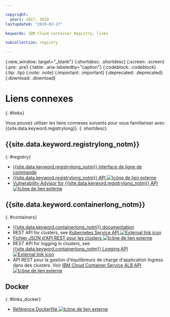 ```yaml
---

copyright:
  years: 2017, 2019
lastupdated: "2019-02-27"

keywords: IBM Cloud Container Registry, links

subcollection: registry

---
```


{:new_window: target="_blank"}
{:shortdesc: .shortdesc}
{:screen: .screen}
{:pre: .pre}
{:table: .aria-labeledby="caption"}
{:codeblock: .codeblock}
{:tip: .tip}
{:note: .note}
{:important: .important}
{:deprecated: .deprecated}
{:download: .download}

# Liens connexes
{: #links}

Vous pouvez utiliser les liens connexes suivants pour vous familiariser avec {{site.data.keyword.registrylong}}.
{: shortdesc}

## {{site.data.keyword.registrylong_notm}}
{: #registry}

- [{{site.data.keyword.registrylong_notm}} interface de ligne de commande](/docs/services/Registry?topic=container-registry-cli-plugin-containerregcli#containerregcli)
- [{{site.data.keyword.registrylong_notm}} API ![Icône de lien externe](../../icons/launch-glyph.svg "Icône de lien externe")](https://cloud.ibm.com/apidocs/container-registry)
- [Vulnerability Advisor for {{site.data.keyword.registrylong_notm}} API ![Icône de lien externe](../../icons/launch-glyph.svg "Icône de lien externe")](https://cloud.ibm.com/apidocs/container-registry/va)

## {{site.data.keyword.containerlong_notm}}
{: #containers}

- [{{site.data.keyword.containerlong_notm}} documentation](/docs/containers?topic=containers-container_index#container_index)
- REST API for clusters, see [Kubernetes Service API ![External link icon](../../icons/launch-glyph.svg "External link icon")](https://containers.cloud.ibm.com/swagger-api/)
- [Fichier JSON d'API REST pour les clusters ![Icône de lien externe](../../icons/launch-glyph.svg "Icône de lien externe")](https://containers.cloud.ibm.com/swagger-api/swagger.json)
- REST API for logging in clusters, see [{{site.data.keyword.containerlong_notm}} Logging API ![External link icon](../../icons/launch-glyph.svg "External link icon")](https://containers.cloud.ibm.com/swagger-logging/)
- API REST pour la gestion d'équilibreurs de charge d'application Ingress dans des clusters. Voir [IBM Cloud Container Service ALB API ![Icône de lien externe](../../icons/launch-glyph.svg "Icône de lien externe")](https://containers.cloud.ibm.com/swagger-alb-api/)

## Docker
{: #links_docker}

- [Référence Dockerfile ![Icône de lien externe](../../icons/launch-glyph.svg "Icône de lien externe")](https://docs.docker.com/engine/reference/builder/)

